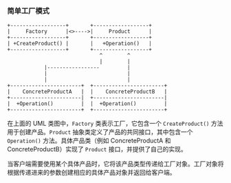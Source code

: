### 简单工厂模式

```
+------------------+       +------------------+
|     Factory      |<>---->|     Product      |
+------------------+       +------------------+
| +CreateProduct() |       |   +Operation()   |
+------------------+       +------------------+
                              ^        ^
                              |        |
            |-----------------         |
            |                          |
            |                          |
+-----------------------+  +-----------------------+
|    ConcreteProductA   |  |    ConcreteProductB   |
+-----------------------|  +-----------------------|
|  +Operation()         |  |  +Operation()         |
+-----------------------+  +-----------------------+
```

在上面的 UML 类图中，`Factory` 类表示工厂，它包含一个 `CreateProduct()` 方法用于创建产品。`Product` 抽象类定义了产品的共同接口，其中包含一个 `Operation()` 方法。具体产品类（例如 ConcreteProductA 和 ConcreteProductB）实现了 `Product` 接口，并提供了自己的实现。

当客户端需要使用某个具体产品时，它将该产品类型传递给工厂对象。工厂对象将根据传递进来的参数创建相应的具体产品对象并返回给客户端。
